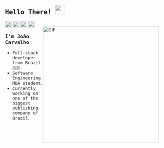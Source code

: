 
## <samp>Hello There! </samp><img src="https://raw.githubusercontent.com/iampavangandhi/iampavangandhi/master/gifs/Hi.gif" width="30px"></h2>

<a href="https://www.linkedin.com/in/jovtrc/">
  <img align="left" alt="Ajay's Linkdein" width="22px" src="https://cdn.jsdelivr.net/npm/simple-icons@v3/icons/linkedin.svg" />
</a>
<a href="https://github.com/jovtrc">
  <img align="left" alt="Ajay's Github" width="22px" src="https://cdn.jsdelivr.net/npm/simple-icons@v3/icons/github.svg" />
</a>
<a href="https://instagram.com/jovtrc">
  <img align="left" alt="Ajay's Github" width="22px" src="https://cdn.jsdelivr.net/npm/simple-icons@v3/icons/instagram.svg" />
<a href="https://profile.codersrank.io/user/jovtrc">
  <img align="left" alt="Ajay's Github" width="22px" src="https://cdn.jsdelivr.net/npm/simple-icons@v3/icons/codersrank.svg" />
</a>
<br />
<img align="right" alt="GIF" width=380 src="https://i.imgur.com/eH6bpZb.gif" />

### <samp>I'm João Carvalho</samp>
- <samp>Full-stack developer from Brazil 🇧🇷.</samp>
- <samp>Software Engineering MBA student</samp>. 
- <samp>Currently working on one of the biggest publishing company of Brazil</samp>.
